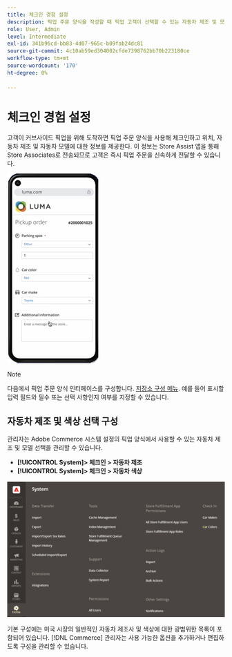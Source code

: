 ```yaml
---
title: 체크인 경험 설정
description: 픽업 주문 양식을 작성할 때 픽업 고객이 선택할 수 있는 자동차 제조 및 모델] 선택 사항을 구성합니다.
role: User, Admin
level: Intermediate
exl-id: 341b96cd-bb83-4d07-965c-b09fab24dc81
source-git-commit: 4c10ab59ed304002cfde7398762bb70b223180ce
workflow-type: tm+mt
source-wordcount: '170'
ht-degree: 0%

---
```


# 체크인 경험 설정

고객이 커브사이드 픽업을 위해 도착하면 픽업 주문 양식을 사용해 체크인하고 위치, 자동차 제조 및 자동차 모델에 대한 정보를 제공한다. 이 정보는 Store Assist 앱을 통해 Store Associates로 전송되므로 고객은 즉시 픽업 주문을 신속하게 전달할 수 있습니다.

![[!DNL Check-In Experience Car Make] 및 [!DNL Model] 커브사이드 픽업 설정](assets/checkin-system-settings-car-options.png)

>[!NOTE]
>
>다음에서 픽업 주문 양식 인터페이스를 구성합니다. [저장소 구성 메뉴](merchant-store-configuration.md#configure-check-in-experience-interface-options). 예를 들어 표시할 입력 필드와 필수 또는 선택 사항인지 여부를 지정할 수 있습니다.


## 자동차 제조 및 색상 선택 구성

관리자는 Adobe Commerce 시스템 설정의 픽업 양식에서 사용할 수 있는 자동차 제조 및 모델 선택을 관리할 수 있습니다.

- **[!UICONTROL System]> 체크인 > 자동차 제조**
- **[!UICONTROL System]> 체크인 > 자동차 색상**

![[!DNL Check-In Experience system configuration for curbside pickup]](assets/check-in-experience-system-config.png)

기본 구성에는 미국 시장의 일반적인 자동차 제조사 및 색상에 대한 광범위한 목록이 포함되어 있습니다. [!DNL Commerce] 관리자는 사용 가능한 옵션을 추가하거나 편집하도록 구성을 관리할 수 있습니다.
